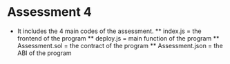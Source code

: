 # Assessment 4
* It includes the 4 main codes of the assessment.
** index.js = the frontend of the program
** deploy.js = main function of the program
** Assessment.sol = the contract of the program
** Assessment.json = the ABI of the program
